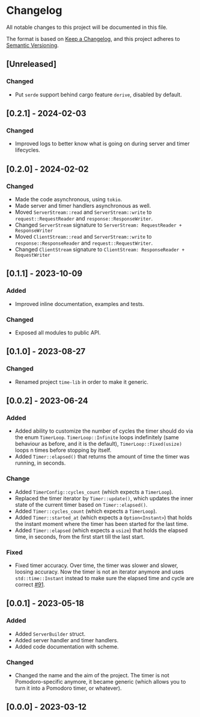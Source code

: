 # Changelog

All notable changes to this project will be documented in this file.

The format is based on [Keep a Changelog](https://keepachangelog.com/en/1.0.0/),
and this project adheres to [Semantic Versioning](https://semver.org/spec/v2.0.0.html).

## [Unreleased]

### Changed

- Put `serde` support behind cargo feature `derive`, disabled by default.

## [0.2.1] - 2024-02-03

### Changed

- Improved logs to better know what is going on during server and timer lifecycles.

## [0.2.0] - 2024-02-02

### Changed

- Made the code asynchronous, using `tokio`.
- Made server and timer handlers asynchronous as well.
- Moved `ServerStream::read` and `ServerStream::write` to `request::RequestReader` and `response::ResponseWriter`.
- Changed `ServerStream` signature to `ServerStream: RequestReader + ResponseWriter`
- Moved `ClientStream::read` and `ServerStream::write` to `response::ResponseReader` and `request::RequestWriter`.
- Changed `ClientStream` signature to `ClientStream: ResponseReader + RequestWriter`

## [0.1.1] - 2023-10-09

### Added

- Improved inline documentation, examples and tests.

### Changed

- Exposed all modules to public API.

## [0.1.0] - 2023-08-27

### Changed

- Renamed project `time-lib` in order to make it generic.

## [0.0.2] - 2023-06-24

### Added

- Added ability to customize the number of cycles the timer should do via the enum `TimerLoop`. `TimerLoop::Infinite` loops indefinitely (same behaviour as before, and it is the default), `TimerLoop::Fixed(usize)` loops n times before stopping by itself.
- Added `Timer::elapsed()` that returns the amount of time the timer was running, in seconds.

### Change

- Added `TimerConfig::cycles_count` (which expects a `TimerLoop`).
- Replaced the timer iterator by `Timer::update()`, which updates the inner state of the current timer based on `Timer::elapsed()`.
- Added `Timer::cycles_count` (which expects a `TimerLoop`).
- Added `Timer::started_at` (which expects a `Option<Instant>`) that holds the instant moment where the timer has been started for the last time.
- Added `Timer::elapsed` (which expects a `usize`) that holds the elapsed time, in seconds, from the first start till the last start.

### Fixed

- Fixed timer accuracy. Over time, the timer was slower and slower, loosing accuracy. Now the timer is not an iterator anymore and uses `std::time::Instant` instead to make sure the elapsed time and cycle are correct [#91].

## [0.0.1] - 2023-05-18

### Added

- Added `ServerBuilder` struct.
- Added server handler and timer handlers.
- Added code documentation with scheme.

### Changed

- Changed the name and the aim of the project. The timer is not Pomodoro-specific anymore, it became generic (which allows you to turn it into a Pomodoro timer, or whatever).

## [0.0.0] - 2023-03-12

[#91]: https://todo.sr.ht/~soywod/pimalaya/91
